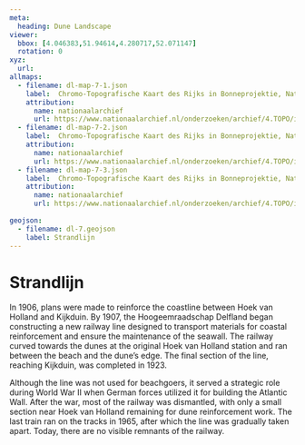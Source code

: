 ```yaml
---
meta:
  heading: Dune Landscape
viewer:
  bbox: [4.046383,51.94614,4.280717,52.071147]
  rotation: 0
xyz:
  url:
allmaps:
  - filename: dl-map-7-1.json
    label: 	Chromo-Topografische Kaart des Rijks in Bonneprojektie, Nationaal Archief
    attribution:
      name: nationaalarchief
      url: https://www.nationaalarchief.nl/onderzoeken/archief/4.TOPO/invnr/%40A~A7~A7.1~10.8-10.776C~10.502-10.502C~10.502
  - filename: dl-map-7-2.json
    label: 	Chromo-Topografische Kaart des Rijks in Bonneprojektie, Nationaal Archief
    attribution:
      name: nationaalarchief
      url: https://www.nationaalarchief.nl/onderzoeken/archief/4.TOPO/invnr/%40A~A7~A7.1~10.8-10.776C~10.502-10.502C~10.502
  - filename: dl-map-7-3.json
    label: 	Chromo-Topografische Kaart des Rijks in Bonneprojektie, Nationaal Archief
    attribution:
      name: nationaalarchief
      url: https://www.nationaalarchief.nl/onderzoeken/archief/4.TOPO/invnr/%40A~A7~A7.1~10.8-10.776C~10.502-10.502C~10.502
      
geojson:
  - filename: dl-7.geojson
    label: Strandlijn
---
```


# Strandlijn

In 1906, plans were made to reinforce the coastline between Hoek van Holland and Kijkduin. By 1907, the Hoogeemraadschap Delfland began constructing a new railway line designed to transport materials for coastal reinforcement and ensure the maintenance of the seawall. The railway curved towards the dunes at the original Hoek van Holland station and ran between the beach and the dune’s edge. The final section of the line, reaching Kijkduin, was completed in 1923. 

Although the line was not used for beachgoers, it served a strategic role during World War II when German forces utilized it for building the Atlantic Wall. After the war, most of the railway was dismantled, with only a small section near Hoek van Holland remaining for dune reinforcement work. The last train ran on the tracks in 1965, after which the line was gradually taken apart. Today, there are no visible remnants of the railway.
